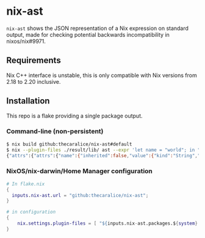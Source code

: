 # nix-ast

`nix-ast` shows the JSON representation of a Nix expression on standard output, made for checking potential backwards incompatibility in nixos/nix#9971.

## Requirements

Nix C++ interface is unstable, this is only compatible with Nix versions from 2.18 to 2.20 inclusive.

## Installation

This repo is a flake providing a single package output.

### Command-line (non-persistent)

```sh
$ nix build github:thecaralice/nix-ast#default
$ nix --plugin-files ./result/lib/ ast --expr 'let name = "world"; in "Hello, ${name}"'
{"attrs":{"attrs":{"name":{"inherited":false,"value":{"kind":"String","value":"world"}}},"dynamic":[],"kind":"Attrs","recursive":false},"body":{"forceString":true,"kind":"ConcatStrings","strings":[{"kind":"String","value":"Hello, "},{"displacement":0,"from_with":false,"kind":"Var","level":0,"name":"name"}]},"kind":"Let"}
```

### NixOS/nix-darwin/Home Manager configuration

```nix
# In flake.nix
{
  inputs.nix-ast.url = "github:thecaralice/nix-ast";
}
```
```nix
# in configuration
{
	nix.settings.plugin-files = [ "${inputs.nix-ast.packages.${system}.default}/lib/" ];
}
```
